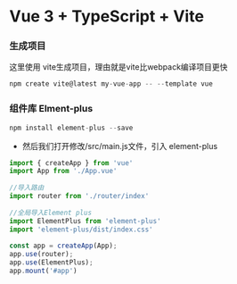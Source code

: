 # Vue 3 + TypeScript + Vite

### 生成项目

这里使用 vite生成项目，理由就是vite比webpack编译项目更快

```js
npm create vite@latest my-vue-app -- --template vue
```

### 组件库 Elment-plus

```js
npm install element-plus --save
```

- 然后我们打开修改/src/main.js文件，引入 element-plus


```js
import { createApp } from 'vue'
import App from './App.vue'
 
//导入路由
import router from './router/index'
 
//全局导入Element plus
import ElementPlus from 'element-plus'
import 'element-plus/dist/index.css'
 
const app = createApp(App);
app.use(router);
app.use(ElementPlus);
app.mount('#app')
```
